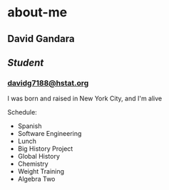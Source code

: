# about-me
## David Gandara
## _Student_
### [davidg7188@hstat.org](davidg7188@hstat.org)
I was born and raised in New York City, and I'm alive

Schedule:

* Spanish
* Software Engineering
* Lunch
* Big History Project
* Global History
* Chemistry
* Weight Training
* Algebra Two